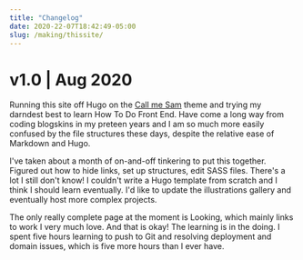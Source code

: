 ```yaml
---
title: "Changelog"
date: 2020-22-07T18:42:49-05:00
slug: /making/thissite/
---
```


# v1.0 | Aug 2020

Running this site off Hugo on the [Call me Sam](https://themes.gohugo.io/hugo-theme-sam/) theme and trying my darndest best to learn How To Do Front End. Have come a long way from coding blogskins in my preteen years and I am so much more easily confused by the file structures these days, despite the relative ease of Markdown and Hugo.

I've taken about a month of on-and-off tinkering to put this together. Figured out how to hide links, set up structures, edit SASS files. There's a lot I still don't know! I couldn't write a Hugo template from scratch and I think I should learn eventually. I'd like to update the illustrations gallery and eventually host more complex projects.

The only really complete page at the moment is Looking, which mainly links to work I very much love. And that is okay! The learning is in the doing. I spent five hours learning to push to Git and resolving deployment and domain issues, which is five more hours than I ever have. 
